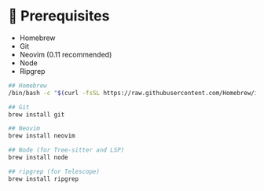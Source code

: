 # 🧰 Prerequisites

- Homebrew
- Git
- Neovim (0.11 recommended)
- Node
- Ripgrep

```bash
## Homebrew
/bin/bash -c "$(curl -fsSL https://raw.githubusercontent.com/Homebrew/install/HEAD/install.sh)"

## Git
brew install git

## Neovim
brew install neovim

## Node (for Tree-sitter and LSP)
brew install node

## ripgrep (for Telescope)
brew install ripgrep
```
